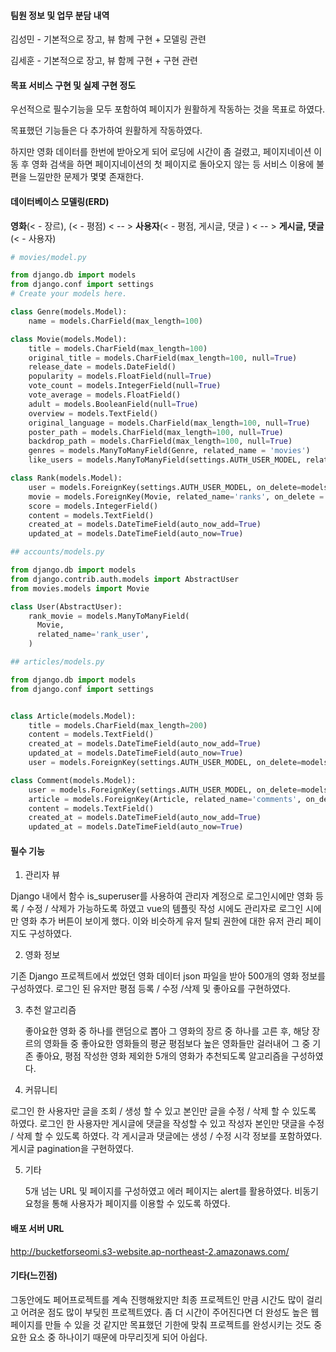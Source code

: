 <h4>팀원 정보 및 업무 분담 내역</h4>

김성민 - 기본적으로 장고, 뷰 함께 구현 + 모델링 관련

김세훈 - 기본적으로 장고, 뷰 함께 구현 + 구현 관련

<h4>목표 서비스 구현 및 실제 구현 정도</h4>

우선적으로 필수기능을 모두 포함하여 페이지가 원활하게 작동하는 것을 목표로 하였다.

목표했던 기능들은 다 추가하여 원활하게 작동하였다. 

하지만 영화 데이터를 한번에 받아오게 되어 로딩에 시간이 좀 걸렸고, 페이지네이션 이동 후 영화 검색을 하면 페이지네이션의 첫 페이지로 돌아오지 않는 등 서비스 이용에 불편을 느낄만한 문제가 몇몇 존재한다.    

<h4>데이터베이스 모델링(ERD)</h4>

<strong>영화</strong>(< - 장르), (< - 평점) < -- > <strong>사용자</strong>(< - 평점, 게시글, 댓글 ) < -- > <strong>게시글, 댓글</strong>(< - 사용자)

```python
# movies/model.py

from django.db import models
from django.conf import settings
# Create your models here.

class Genre(models.Model):
    name = models.CharField(max_length=100)

class Movie(models.Model):
    title = models.CharField(max_length=100)
    original_title = models.CharField(max_length=100, null=True)
    release_date = models.DateField()
    popularity = models.FloatField(null=True)
    vote_count = models.IntegerField(null=True)
    vote_average = models.FloatField()
    adult = models.BooleanField(null=True)
    overview = models.TextField()
    original_language = models.CharField(max_length=100, null=True)
    poster_path = models.CharField(max_length=100, null=True)
    backdrop_path = models.CharField(max_length=100, null=True)
    genres = models.ManyToManyField(Genre, related_name = 'movies')
    like_users = models.ManyToManyField(settings.AUTH_USER_MODEL, related_name='like_movies', blank=True)

class Rank(models.Model):
    user = models.ForeignKey(settings.AUTH_USER_MODEL, on_delete=models.CASCADE)
    movie = models.ForeignKey(Movie, related_name='ranks', on_delete = models.CASCADE)
    score = models.IntegerField()
    content = models.TextField()
    created_at = models.DateTimeField(auto_now_add=True)
    updated_at = models.DateTimeField(auto_now=True)

```

```python
## accounts/models.py

from django.db import models
from django.contrib.auth.models import AbstractUser
from movies.models import Movie

class User(AbstractUser):
    rank_movie = models.ManyToManyField(
      Movie,
      related_name='rank_user',
    )

```

```python
## articles/models.py

from django.db import models
from django.conf import settings


class Article(models.Model):
    title = models.CharField(max_length=200)
    content = models.TextField()
    created_at = models.DateTimeField(auto_now_add=True)
    updated_at = models.DateTimeField(auto_now=True)
    user = models.ForeignKey(settings.AUTH_USER_MODEL, on_delete=models.CASCADE)

class Comment(models.Model):
    user = models.ForeignKey(settings.AUTH_USER_MODEL, on_delete=models.CASCADE)
    article = models.ForeignKey(Article, related_name='comments', on_delete = models.CASCADE)
    content = models.TextField()
    created_at = models.DateTimeField(auto_now_add=True)
    updated_at = models.DateTimeField(auto_now=True)

```

<h4>필수 기능</h4>

1. 관리자 뷰

  Django 내에서 함수 is_superuser를 사용하여 관리자 계정으로 로그인시에만 영화 등록 / 수정 / 삭제가 가능하도록 하였고 vue의 템플릿 작성 시에도 관리자로 로그인 시에만 영화 추가 버튼이 보이게 했다. 이와 비슷하게 유저 탈퇴 권한에 대한 유저 관리 페이지도 구성하였다.

2. 영화 정보

  기존 Django 프로젝트에서 썼었던 영화 데이터 json 파일을 받아 500개의 영화 정보를 구성하였다. 로그인 된 유저만 평점 등록 / 수정 /삭제 및 좋아요를 구현하였다.

3. 추천 알고리즘

   좋아요한 영화 중 하나를 랜덤으로 뽑아 그 영화의 장르 중 하나를 고른 후, 해당 장르의 영화들 중  좋아요한 영화들의 평균 평점보다 높은 영화들만 걸러내어 그 중 기존 좋아요, 평점 작성한 영화 제외한 5개의 영화가 추천되도록 알고리즘을 구성하였다.

4. 커뮤니티
   

  로그인 한 사용자만 글을 조회 / 생성 할 수 있고 본인만 글을 수정 / 삭제 할 수 있도록 하였다. 로그인 한 사용자만 게시글에 댓글을 작성할 수 있고 작성자 본인만 댓글을 수정 / 삭제 할 수 있도록 하였다. 각 게시글과 댓글에는 생성 / 수정 시각 정보를 포함하였다. 게시글 pagination을 구현하였다.

5. 기타

     5개 넘는 URL 및 페이지를 구성하였고 에러 페이지는 alert를 활용하였다. 비동기 요청을 통해 사용자가 페이지를 이용할 수 있도록 하였다.

<h4>배포 서버 URL</h4>

http://bucketforseomi.s3-website.ap-northeast-2.amazonaws.com/

<h4>기타(느낀점)</h4>

그동안에도 페어프로젝트를 계속 진행해왔지만 최종 프로젝트인 만큼 시간도 많이 걸리고 어려운 점도 많이 부딪힌 프로젝트였다. 좀 더 시간이 주어진다면 더 완성도 높은 웹페이지를 만들 수 있을 것 같지만 목표했던 기한에 맞춰 프로젝트를 완성시키는 것도 중요한 요소 중 하나이기 때문에 마무리짓게 되어 아쉽다.